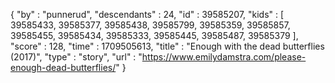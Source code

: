 {
  "by" : "punnerud",
  "descendants" : 24,
  "id" : 39585207,
  "kids" : [ 39585433, 39585377, 39585438, 39585799, 39585359, 39585857, 39585455, 39585434, 39585333, 39585445, 39585487, 39585379 ],
  "score" : 128,
  "time" : 1709505613,
  "title" : "Enough with the dead butterflies (2017)",
  "type" : "story",
  "url" : "https://www.emilydamstra.com/please-enough-dead-butterflies/"
}
